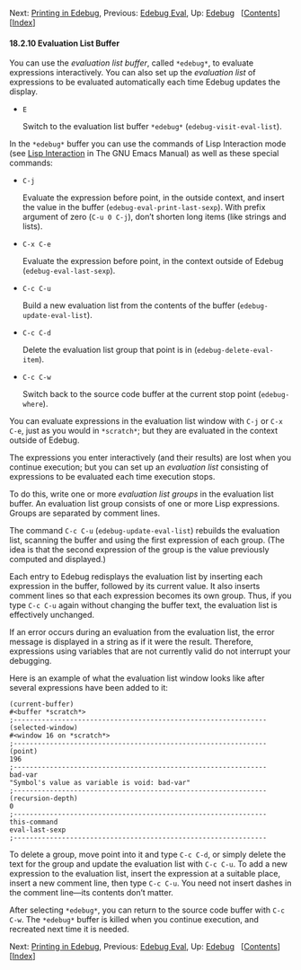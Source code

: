 <!-- This is the GNU Emacs Lisp Reference Manual
corresponding to Emacs version 27.2.

Copyright (C) 1990-1996, 1998-2021 Free Software Foundation,
Inc.

Permission is granted to copy, distribute and/or modify this document
under the terms of the GNU Free Documentation License, Version 1.3 or
any later version published by the Free Software Foundation; with the
Invariant Sections being "GNU General Public License," with the
Front-Cover Texts being "A GNU Manual," and with the Back-Cover
Texts as in (a) below.  A copy of the license is included in the
section entitled "GNU Free Documentation License."

(a) The FSF's Back-Cover Text is: "You have the freedom to copy and
modify this GNU manual.  Buying copies from the FSF supports it in
developing GNU and promoting software freedom." -->

<!-- Created by GNU Texinfo 6.7, http://www.gnu.org/software/texinfo/ -->

Next: [Printing in Edebug](Printing-in-Edebug.html), Previous: [Edebug Eval](Edebug-Eval.html), Up: [Edebug](Edebug.html)   \[[Contents](index.html#SEC_Contents "Table of contents")]\[[Index](Index.html "Index")]

#### 18.2.10 Evaluation List Buffer

You can use the *evaluation list buffer*, called `*edebug*`, to evaluate expressions interactively. You can also set up the *evaluation list* of expressions to be evaluated automatically each time Edebug updates the display.

*   `E`

    Switch to the evaluation list buffer `*edebug*` (`edebug-visit-eval-list`).

In the `*edebug*` buffer you can use the commands of Lisp Interaction mode (see [Lisp Interaction](https://www.gnu.org/software/emacs/manual/html_node/emacs/Lisp-Interaction.html#Lisp-Interaction) in The GNU Emacs Manual) as well as these special commands:

*   `C-j`

    Evaluate the expression before point, in the outside context, and insert the value in the buffer (`edebug-eval-print-last-sexp`). With prefix argument of zero (`C-u 0 C-j`), don’t shorten long items (like strings and lists).

*   `C-x C-e`

    Evaluate the expression before point, in the context outside of Edebug (`edebug-eval-last-sexp`).

*   `C-c C-u`

    Build a new evaluation list from the contents of the buffer (`edebug-update-eval-list`).

*   `C-c C-d`

    Delete the evaluation list group that point is in (`edebug-delete-eval-item`).

*   `C-c C-w`

    Switch back to the source code buffer at the current stop point (`edebug-where`).

You can evaluate expressions in the evaluation list window with `C-j` or `C-x C-e`, just as you would in `*scratch*`; but they are evaluated in the context outside of Edebug.

The expressions you enter interactively (and their results) are lost when you continue execution; but you can set up an *evaluation list* consisting of expressions to be evaluated each time execution stops.

To do this, write one or more *evaluation list groups* in the evaluation list buffer. An evaluation list group consists of one or more Lisp expressions. Groups are separated by comment lines.

The command `C-c C-u` (`edebug-update-eval-list`) rebuilds the evaluation list, scanning the buffer and using the first expression of each group. (The idea is that the second expression of the group is the value previously computed and displayed.)

Each entry to Edebug redisplays the evaluation list by inserting each expression in the buffer, followed by its current value. It also inserts comment lines so that each expression becomes its own group. Thus, if you type `C-c C-u` again without changing the buffer text, the evaluation list is effectively unchanged.

If an error occurs during an evaluation from the evaluation list, the error message is displayed in a string as if it were the result. Therefore, expressions using variables that are not currently valid do not interrupt your debugging.

Here is an example of what the evaluation list window looks like after several expressions have been added to it:

    (current-buffer)
    #<buffer *scratch*>
    ;---------------------------------------------------------------
    (selected-window)
    #<window 16 on *scratch*>
    ;---------------------------------------------------------------
    (point)
    196
    ;---------------------------------------------------------------
    bad-var
    "Symbol's value as variable is void: bad-var"
    ;---------------------------------------------------------------
    (recursion-depth)
    0
    ;---------------------------------------------------------------
    this-command
    eval-last-sexp
    ;---------------------------------------------------------------

To delete a group, move point into it and type `C-c C-d`, or simply delete the text for the group and update the evaluation list with `C-c C-u`. To add a new expression to the evaluation list, insert the expression at a suitable place, insert a new comment line, then type `C-c C-u`. You need not insert dashes in the comment line—its contents don’t matter.

After selecting `*edebug*`, you can return to the source code buffer with `C-c C-w`. The `*edebug*` buffer is killed when you continue execution, and recreated next time it is needed.

Next: [Printing in Edebug](Printing-in-Edebug.html), Previous: [Edebug Eval](Edebug-Eval.html), Up: [Edebug](Edebug.html)   \[[Contents](index.html#SEC_Contents "Table of contents")]\[[Index](Index.html "Index")]
